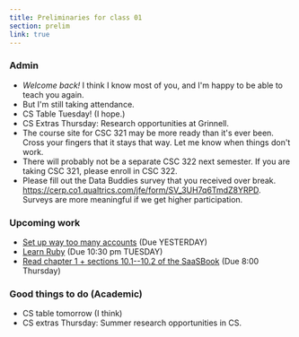 ```yaml
---
title: Preliminaries for class 01
section: prelim
link: true
---
```

### Admin

* *Welcome back!*  I think I know most of you, and I'm happy to be able to
  teach you again.
* But I'm still taking attendance.
* CS Table Tuesday!  (I hope.)
* CS Extras Thursday: Research opportunities at Grinnell.
* The course site for CSC 321 may be more ready than it's ever been.
  Cross your fingers that it stays that way.  Let me know when things
  don't work.
* There will probably not be a separate CSC 322 next semester.  If you 
  are taking CSC 321, please enroll in CSC 322.
* Please fill out the Data Buddies survey that you received over break.
  <https://cerp.co1.qualtrics.com/jfe/form/SV_3UH7q6TmdZ8YRPD>.
  Surveys are more meaningful if we get higher participation.

### Upcoming work

* [Set up way too many accounts](../assignments/accounts) (Due YESTERDAY)
* [Learn Ruby](../assignments/ruby-codecademy) (Due 10:30 pm TUESDAY)
* [Read chapter 1 + sections 10.1--10.2 of the SaaSBook](../readings/saasbook1)
  (Due 8:00 Thursday)

### Good things to do (Academic)

* CS table tomorrow (I think)
* CS extras Thursday: Summer research opportunities in CS.

